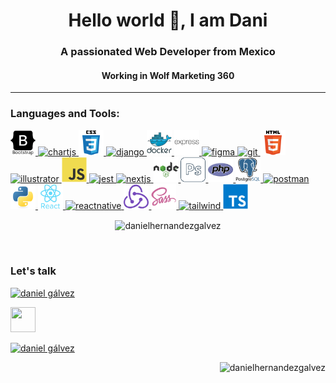 <h1 align="center">Hello world 👋, I am Dani</h1>
<h3 align="center">A passionated Web Developer from Mexico </h3>
<h4  align="center">Working in <b>Wolf Marketing 360</b></h4> 
<hr>

<!--Hello World I am Dany-->
<!--
<h3 align="left">Lenguajes y herramien
<p align="tstrap" wips://src="https://raw.githubusercontent.com/devicodevaicons/css3/css3-original-wordmark.svg" alt="  height="40"/> href="https://wwwcker.carget="_blanreferrer"> <img src="htercontent.com/ons/devicon/on/icons/vg" altss" width="40" ="40"/> </a> <a href="https://www.typescrip/" ta"_blank" rel="noreferrer">src="hs://raw.githubusercontent.cevicons/devicon/master/icons/typescript/typescpt-original.svg" alt="typescript" width="40" height="40"/> </a> </p> -->

<h3 align="left">Languages and Tools:</h3>
<p align="left"> <a href="https://getbootstrap.com" target="_blank" rel="noreferrer"> <img src="https://raw.githubusercontent.com/devicons/devicon/master/icons/bootstrap/bootstrap-plain-wordmark.svg" alt="bootstrap" width="40" height="40"/> </a> <a href="https://www.chartjs.org" target="_blank" rel="noreferrer"> <img src="https://www.chartjs.org/media/logo-title.svg" alt="chartjs" width="40" height="40"/> </a> <a href="https://www.w3schools.com/css/" target="_blank" rel="noreferrer"> <img src="https://raw.githubusercontent.com/devicons/devicon/master/icons/css3/css3-original-wordmark.svg" alt="css3" width="40" height="40"/> </a> <a href="https://www.djangoproject.com/" target="_blank" rel="noreferrer"> <img src="https://cdn.worldvectorlogo.com/logos/django.svg" alt="django" width="40" height="40"/> </a> <a href="https://www.docker.com/" target="_blank" rel="noreferrer"> <img src="https://raw.githubusercontent.com/devicons/devicon/master/icons/docker/docker-original-wordmark.svg" alt="docker" width="40" height="40"/> </a> <a href="https://expressjs.com" target="_blank" rel="noreferrer"> <img src="https://raw.githubusercontent.com/devicons/devicon/master/icons/express/express-original-wordmark.svg" alt="express" width="40" height="40"/> </a> <a href="https://www.figma.com/" target="_blank" rel="noreferrer"> <img src="https://www.vectorlogo.zone/logos/figma/figma-icon.svg" alt="figma" width="40" height="40"/> </a> <a href="https://git-scm.com/" target="_blank" rel="noreferrer"> <img src="https://www.vectorlogo.zone/logos/git-scm/git-scm-icon.svg" alt="git" width="40" height="40"/> </a> <a href="https://www.w3.org/html/" target="_blank" rel="noreferrer"> <img src="https://raw.githubusercontent.com/devicons/devicon/master/icons/html5/html5-original-wordmark.svg" alt="html5" width="40" height="40"/> </a> <a href="https://www.adobe.com/in/products/illustrator.html" target="_blank" rel="noreferrer"> <img src="https://www.vectorlogo.zone/logos/adobe_illustrator/adobe_illustrator-icon.svg" alt="illustrator" width="40" height="40"/> </a> <a href="https://developer.mozilla.org/en-US/docs/Web/JavaScript" target="_blank" rel="noreferrer"> <img src="https://raw.githubusercontent.com/devicons/devicon/master/icons/javascript/javascript-original.svg" alt="javascript" width="40" height="40"/> </a> <a href="https://jestjs.io" target="_blank" rel="noreferrer"> <img src="https://www.vectorlogo.zone/logos/jestjsio/jestjsio-icon.svg" alt="jest" width="40" height="40"/> </a> <a href="https://nextjs.org/" target="_blank" rel="noreferrer"> <img src="https://cdn.worldvectorlogo.com/logos/nextjs-2.svg" alt="nextjs" width="40" height="40"/> </a> <a href="https://nodejs.org" target="_blank" rel="noreferrer"> <img src="https://raw.githubusercontent.com/devicons/devicon/master/icons/nodejs/nodejs-original-wordmark.svg" alt="nodejs" width="40" height="40"/> </a> <a href="https://www.photoshop.com/en" target="_blank" rel="noreferrer"> <img src="https://raw.githubusercontent.com/devicons/devicon/master/icons/photoshop/photoshop-line.svg" alt="photoshop" width="40" height="40"/> </a> <a href="https://www.php.net" target="_blank" rel="noreferrer"> <img src="https://raw.githubusercontent.com/devicons/devicon/master/icons/php/php-original.svg" alt="php" width="40" height="40"/> </a> <a href="https://www.postgresql.org" target="_blank" rel="noreferrer"> <img src="https://raw.githubusercontent.com/devicons/devicon/master/icons/postgresql/postgresql-original-wordmark.svg" alt="postgresql" width="40" height="40"/> </a> <a href="https://postman.com" target="_blank" rel="noreferrer"> <img src="https://www.vectorlogo.zone/logos/getpostman/getpostman-icon.svg" alt="postman" width="40" height="40"/> </a> <a href="https://www.python.org" target="_blank" rel="noreferrer"> <img src="https://raw.githubusercontent.com/devicons/devicon/master/icons/python/python-original.svg" alt="python" width="40" height="40"/> </a> <a href="https://reactjs.org/" target="_blank" rel="noreferrer"> <img src="https://raw.githubusercontent.com/devicons/devicon/master/icons/react/react-original-wordmark.svg" alt="react" width="40" height="40"/> </a> <a href="https://reactnative.dev/" target="_blank" rel="noreferrer"> <img src="https://reactnative.dev/img/header_logo.svg" alt="reactnative" width="40" height="40"/> </a> <a href="https://redux.js.org" target="_blank" rel="noreferrer"> <img src="https://raw.githubusercontent.com/devicons/devicon/master/icons/redux/redux-original.svg" alt="redux" width="40" height="40"/> </a> <a href="https://sass-lang.com" target="_blank" rel="noreferrer"> <img src="https://raw.githubusercontent.com/devicons/devicon/master/icons/sass/sass-original.svg" alt="sass" width="40" height="40"/> </a> <a href="https://tailwindcss.com/" target="_blank" rel="noreferrer"> <img src="https://www.vectorlogo.zone/logos/tailwindcss/tailwindcss-icon.svg" alt="tailwind" width="40" height="40"/> </a> <a href="https://www.typescriptlang.org/" target="_blank" rel="noreferrer"> <img src="https://raw.githubusercontent.com/devicons/devicon/master/icons/typescript/typescript-original.svg" alt="typescript" width="40" height="40"/> </a> </p>
 
  
   <!--
<hr>

[![Top Langs](https://github-readme-stats.vercel.app/api/top-langs/?username=DanielHernandezGalvez&layout)](https://github.com/anuraghazra/github-readme-stats)
-->

  <p align="center"><img align="center" src="https://github-readme-stats.vercel.app/api/top-langs?username=danielhernandezgalvez&show_icons=true&title_color=e3b023&text_color=e6e6e6&bg_color=1a1a1a&locale=en&layout=compact" alt="danielhernandezgalvez" /></p> 

<br>   

<!--
<hr>
<details>
  <summary>CV</summary>

  <summary>Información Personal</summary>
  
  - Nombre: Daniel Alejandro Hernández Gálvez
  - Ubicación: Zapopan Jal, México UTC-6
  - Email: hernandezgalvezalejandro@gmail.com
  - Website: [daniel-galvez-website.netlify.app](https://daniel-galvez-website.netlify.app/)
  - LinkedIn: [linkedin.com/in/-daniel-galvez-dev/](https://www.linkedin.com/in/-daniel-galvez-dev/)
  - GitHub: [github.com/DanielHernandezGalvez](https://github.com/DanielHernandezGalvez)

  <summary>Experiencia</summary>
  
  ### Núcleo de Diagnóstico
  #### Programador Analista - Enero 2023 - Presente
  Mi principal responsabilidad es desarrollar el frontend de los diversos microservicios de la empresa, lo cual ha resultado en una reducción significativa en el tiempo de ejecución.
  Tecnologías utilizadas: Next.js, React.js, JavaScript puro, CSS y Bootstrap.

  ### Emporia X
  #### Diseñador Gráfico - Abril 2022 - Enero 2023
  Diseño publicitario y maquetación web. A través de esto, descubrí mi pasión por el desarrollo de software.
  Tecnologías utilizadas: Figma, Illustrator, HTML y CSS.

  <summary>Habilidades</summary>
  
  - Programación: Javascript, PHP
  - Diseño web: HTML, CSS, Wordpress y SCSS
  - Frameworks: React.js, Next.js, Bootstrap y Express
  - Diseño: Figma, Illustrator y Photoshop
  - Herramientas: Git, Notion y Monday
  - Idiomas: Inglés B1 (Intermedio)

  <summary>Educación</summary>
  
  - Bootcamp de Desarrollo FullStack - SoyHenry
  - Carrera de Desarrollo Frontend - CoderHouse
  - Licenciatura en Relaciones Públicas y Comunicación - Universidad de Guadalajara
  </details>
<hr>
-->

<h3 align="left">Let's talk </h3>
<p align="center">
  
<a href="https://www.linkedin.com/in/-daniel-g%C3%A1lvez-70a897230/" target="_blank"><img src="https://cdn-icons-png.flaticon.com/128/145/145807.png" alt="daniel gálvez" height="40" width="40" /></a>
  
<a href="https://daniel-galvez-website.netlify.app/"><img src="https://cdn-icons-png.flaticon.com/128/3003/3003511.png" height="40" width="40" /></a>
</p>
<p>
    <a href="mailto:hernandezgalvezalejandro@gmail.com" target="_blank"><img src="https://cdn-icons-png.flaticon.com/128/732/732200.png" alt="daniel gálvez" height="40" width="40" /></a>
</p>


  <p align="right"> <img src="https://komarev.com/ghpvc/?username=danielhernandezgalvez&label=Profile%20views&color=e3b041&style=flat" alt="danielhernandezgalvez" /> </p>
  
